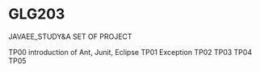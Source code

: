 # GLG203
JAVAEE_STUDY&amp;A SET OF PROJECT

TP00 introduction of Ant, Junit, Eclipse
TP01 Exception
TP02
TP03
TP04
TP05

